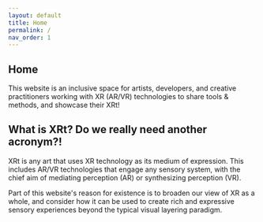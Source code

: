 ```yaml
---
layout: default
title: Home
permalink: /
nav_order: 1
---
```

## Home
This website is an inclusive space for artists, developers, and creative practitioners working with XR (AR/VR) technologies to share tools & methods, and showcase their XRt!

## What is XRt? Do we really need another acronym?!
XRt is any art that uses XR technology as its medium of expression. This includes AR/VR technologies that engage any sensory system, with the chief aim of mediating perception (AR) or synthesizing perception (VR). 

Part of this website's reason for existence is to broaden our view of XR as a whole, and consider how it can be used to create rich and expressive sensory experiences beyond the typical visual layering paradigm.